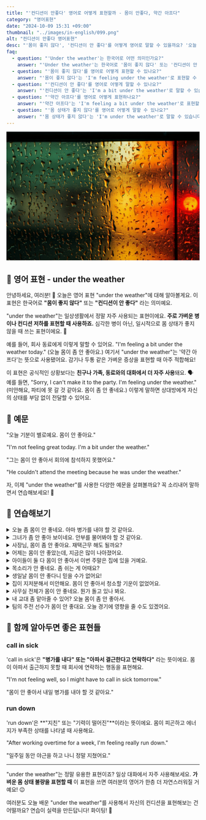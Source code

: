 ```yaml
---
title: "'컨디션이 안좋다' 영어로 어떻게 표현할까 - 몸이 안좋다, 약간 아프다"
category: "영어표현"
date: "2024-10-09 15:31 +09:00"
thumbnail: "../images/in-english/099.png"
alt: "컨디션이 안좋다 영어표현"
desc: "'몸이 좋지 않다', '컨디션이 안 좋다'를 어떻게 영어로 말할 수 있을까요? '오늘 기분이 별로예요. 몸이 안 좋아요.', '그는 몸이 안 좋아서 회의에 참석하지 못했어요.' 등을 영어로 표현하는 법을 배워봅시다. 다양한 예문을 통해서 연습하고 본인의 표현으로 만들어 보세요."
faq:
  - question: "'Under the weather'는 한국어로 어떤 의미인가요?"
    answer: "'Under the weather'는 한국어로 '몸이 좋지 않다' 또는 '컨디션이 안 좋다'라는 의미입니다."
  - question: "'몸이 좋지 않다'를 영어로 어떻게 표현할 수 있나요?"
    answer: "'몸이 좋지 않다'는 'I'm feeling under the weather'로 표현할 수 있습니다."
  - question: "'컨디션이 안 좋다'를 영어로 어떻게 말할 수 있나요?"
    answer: "'컨디션이 안 좋다'는 'I'm a bit under the weather'로 말할 수 있습니다."
  - question: "'약간 아프다'를 영어로 어떻게 표현하나요?"
    answer: "'약간 아프다'는 'I'm feeling a bit under the weather'로 표현할 수 있습니다."
  - question: "'몸 상태가 좋지 않다'를 영어로 어떻게 말할 수 있나요?"
    answer: "'몸 상태가 좋지 않다'는 'I'm under the weather'로 말할 수 있습니다."
---
```


![window on a rainy day](../images/in-english/099-1.jpeg)

## 🌟 영어 표현 - under the weather

안녕하세요, 여러분! 👋 오늘은 영어 표현 "under the weather"에 대해 알아볼게요. 이 표현은 한국어로 **"몸이 좋지 않다"** 또는 **"컨디션이 안 좋다"** 라는 의미예요.

"under the weather"는 일상생활에서 정말 자주 사용되는 표현이에요. **주로 가벼운 병이나 컨디션 저하를 표현할 때 사용하죠.** 심각한 병이 아닌, 일시적으로 몸 상태가 좋지 않을 때 쓰는 표현이에요. 🤒

예를 들어, 회사 동료에게 이렇게 말할 수 있어요. "I'm feeling a bit under the weather today." (오늘 몸이 좀 안 좋아요.) 여기서 "under the weather"는 '약간 아프다'는 뜻으로 사용됐어요. 감기나 두통 같은 가벼운 증상을 표현할 때 아주 적합해요!

이 표현은 공식적인 상황보다는 **친구나 가족, 동료와의 대화에서 더 자주 사용**돼요. 🗣️ 예를 들면, "Sorry, I can't make it to the party. I'm feeling under the weather." (미안해요, 파티에 못 갈 것 같아요. 몸이 좀 안 좋네요.) 이렇게 말하면 상대방에게 자신의 상태를 부담 없이 전달할 수 있어요.

## 📖 예문

"오늘 기분이 별로예요. 몸이 안 좋아요."

"I'm not feeling great today. I'm a bit under the weather."

"그는 몸이 안 좋아서 회의에 참석하지 못했어요."

"He couldn't attend the meeting because he was under the weather."

자, 이제 "under the weather"를 사용한 다양한 예문을 살펴볼까요? 꼭 소리내어 말하면서 연습해보세요! 🚀

## 💬 연습해보기

<details>
<summary>오늘 좀 몸이 안 좋네요. 아마 병가를 내야 할 것 같아요.</summary>
<span>I'm feeling a bit under the weather today. Might have to <a href="/blog/vocab-1/032.call-in-sick/">call in sick</a>.</span>
</details>

<details>
<summary>그녀가 좀 안 좋아 보이네요. 안부를 물어봐야 할 것 같아요.</summary>
<span>She looks a little under the weather. Maybe we should check on her.</span>
</details>

<details>
<summary>사장님, 몸이 좀 안 좋아요. 재택근무 해도 될까요?</summary>
<span>Hey boss, I'm not feeling great. Bit under the weather. Mind if I work from home?</span>
</details>

<details>
<summary>어제는 몸이 안 좋았는데, 지금은 많이 나아졌어요.</summary>
<span>I was under the weather yesterday, but I'm feeling much better now.</span>
</details>

<details>
<summary>아이들이 둘 다 몸이 안 좋아서 이번 주말은 집에 있을 거예요.</summary>
<span>The kids are both under the weather, so we're staying in this weekend.</span>
</details>

<details>
<summary>목소리가 안 좋네요. 좀 쉬는 게 어때요?</summary>
<span>You sound under the weather. Why don't you take a rest?</span>
</details>

<details>
<summary>생일날 몸이 안 좋다니 믿을 수가 없어요!</summary>
<span>I can't believe I'm under the weather on my birthday!</span>
</details>

<details>
<summary>집이 지저분해서 미안해요. 몸이 안 좋아서 청소할 기운이 없었어요.</summary>
<span>Sorry for the mess. I've been under the weather and haven't had the energy to clean.</span>
</details>

<details>
<summary>사무실 전체가 몸이 안 좋네요. 뭔가 돌고 있나 봐요.</summary>
<span>The whole office is under the weather. Must be something going around.</span>
</details>

<details>
<summary>내 교대 좀 맡아줄 수 있어? 오늘 몸이 좀 안 좋아서.</summary>
<span>Can you cover my shift? I'm a little under the weather today.</span>
</details>

<details>
<summary>팀의 주전 선수가 몸이 안 좋대요. 오늘 경기에 영향을 줄 수도 있겠어요.</summary>
<span>The team's star player is under the weather. It might affect tonight's game.</span>
</details>

## 🤝 함께 알아두면 좋은 표현들

### call in sick

'call in sick'은 **"병가를 내다" 또는 "아파서 결근한다고 연락하다"** 라는 뜻이에요. 몸이 아파서 출근하지 못할 때 회사에 연락하는 행동을 표현해요.

"I'm not feeling well, so I might have to call in sick tomorrow."

"몸이 안 좋아서 내일 병가를 내야 할 것 같아요."

### run down

'run down'은 **"지친" 또는 "기력이 떨어진"**이라는 뜻이에요. 몸이 피곤하고 에너지가 부족한 상태를 나타낼 때 사용해요.

"After working overtime for a week, I'm feeling really run down."

"일주일 동안 야근을 하고 나니 정말 지쳤어요."

---

"under the weather"는 정말 유용한 표현이죠? 일상 대화에서 자주 사용해보세요. **가벼운 몸 상태 불량을 표현할 때** 이 표현을 쓰면 여러분의 영어가 한층 더 자연스러워질 거예요! 😉

여러분도 오늘 배운 "under the weather"를 사용해서 자신의 컨디션을 표현해보는 건 어떨까요? 연습이 실력을 만든답니다! 화이팅! 💪
